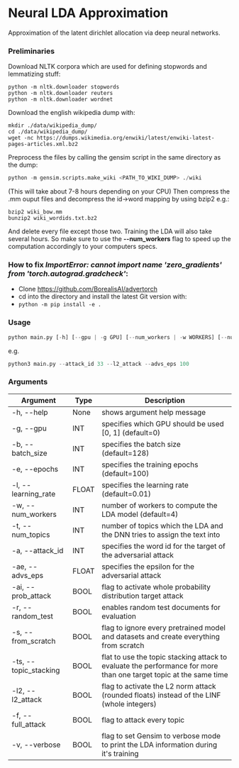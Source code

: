 # Neural LDA Approximation
Approximation of the latent dirichlet allocation via deep neural networks.

### Preliminaries
Download NLTK corpora which are used for defining stopwords and lemmatizing stuff:
```
python -m nltk.downloader stopwords
python -m nltk.downloader reuters
python -m nltk.downloader wordnet
```
Download the english wikipedia dump with:
```
mkdir ./data/wikipedia_dump/
cd ./data/wikipedia_dump/
wget -nc https://dumps.wikimedia.org/enwiki/latest/enwiki-latest-pages-articles.xml.bz2
```
Preprocess the files by calling the gensim script in the same directory as the dump:
```python
python -m gensim.scripts.make_wiki <PATH_TO_WIKI_DUMP> ./wiki
```
(This will take about 7-8 hours depending on your CPU)
Then compress the .mm ouput files and decompress the id->word mapping by using bzip2 e.g.:
```
bzip2 wiki_bow.mm
bunzip2 wiki_wordids.txt.bz2
```
And delete every file except those two.
Training the LDA will also take several hours. So make sure to use the **--num_workers** flag to speed up the computation accordingly to your computers specs.

### How to fix *ImportError: cannot import name 'zero_gradients' from 'torch.autograd.gradcheck'*:
* Clone https://github.com/BorealisAI/advertorch
* cd into the directory and install the latest Git version with:
* ```python -m pip install -e .```

### Usage
```python
python main.py [-h] [--gpu | -g GPU] [--num_workers | -w WORKERS] [--num_topics | -t TOPICS] [--from_scratch | -s]
```
e.g.
```python
python3 main.py --attack_id 33 --l2_attack --advs_eps 100
```
### Arguments
| Argument | Type | Description|
|----------|------|------------|
| -h, --help | None| shows argument help message |
| -g, --gpu | INT | specifies which GPU should be used [0, 1] (default=0)|
| -b, --batch_size | INT | specifies the batch size (default=128) |
| -e, --epochs | INT | specifies the training epochs (default=100) |
| -l, --learning_rate | FLOAT | specifies the learning rate (default=0.01) |
| -w, --num_workers | INT | number of workers to compute the LDA model (default=4)|
| -t, --num_topics | INT | number of topics which the LDA and the DNN tries to assign the text into |
| -a, --attack_id | INT | specifies the word id for the target of the adversarial attack |
| -ae, --advs_eps | FLOAT | specifies the epsilon for the adversarial attack |
| -ai, --prob_attack | BOOL | flag to activate whole probability distribution target attack |
| -r, --random_test | BOOL | enables random test documents for evaluation |
| -s, --from_scratch | BOOL | flag to ignore every pretrained model and datasets and create everything from scratch |
| -ts, --topic_stacking | BOOL | flat to use the topic stacking attack to evaluate the performance for more than one target topic at the same time |
| -l2, --l2_attack | BOOL | flag to activate the L2 norm attack (rounded floats) instead of the LINF (whole integers) |
| -f, --full_attack | BOOL | flag to attack every topic |
| -v, --verbose | BOOL | flag to set Gensim to verbose mode to print the LDA information during it's training |
